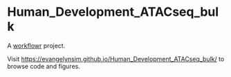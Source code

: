 # Human_Development_ATACseq_bulk

A [workflowr][] project.

[workflowr]: https://github.com/jdblischak/workflowr

Visit https://evangelynsim.github.io/Human_Development_ATACseq_bulk/ to browse code and figures.
